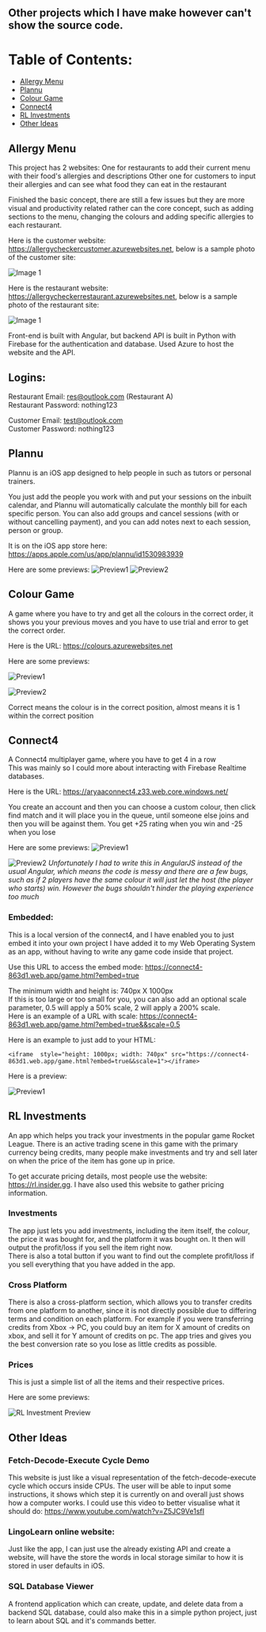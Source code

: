 ## Other projects which I have make however can't show the source code.


# Table of Contents:
- [Allergy Menu](#Allergy-Menu)
- [Plannu](#Plannu)
- [Colour Game](#Colour-Game)
- [Connect4](#Connect4)
- [RL Investments](#RL-Investments)
- [Other Ideas](#Other-Ideas)


## Allergy Menu
This project has 2 websites:
One for restaurants to add their current menu with their food's allergies and descriptions
Other one for customers to input their allergies and can see what food they can eat in the restaurant

Finished the basic concept, there are still a few issues but they are more visual and productivity related rather can the core concept, such as adding sections to the menu, changing the colours and adding specific allergies to each restaurant.

Here is the customer website: https://allergycheckercustomer.azurewebsites.net, below is a sample photo of the customer site:

![Image 1](https://github.com/AryaaSk/Other-Projects/blob/main/Previews/Allergy_Checker_Customer_1.png?raw=true)

Here is the restaurant website: https://allergycheckerrestaurant.azurewebsites.net, below is a sample photo of the restaurant site:

![Image 1](https://github.com/AryaaSk/Other-Projects/blob/main/Previews/Allergy_Checker_Restaurant_1.png?raw=true)

Front-end is built with Angular, but backend API is built in Python with Firebase for the authentication and database. Used Azure to host the website and the API.

## Logins:

Restaurant Email: res@outlook.com (Restaurant A)\
Restaurant Password: nothing123

Customer Email: test@outlook.com\
Customer Password: nothing123


## Plannu
Plannu is an iOS app designed to help people in such as tutors or personal trainers. 

You just add the people you work with and put your sessions on the inbuilt calendar, and Plannu will automatically calculate the monthly bill for each specific person. You can also add groups and cancel sessions (with or without cancelling payment), and you can add notes next to each session, person or group.

It is on the iOS app store here: https://apps.apple.com/us/app/plannu/id1530983939

Here are some previews:
![Preview1](https://github.com/AryaaSk/Other-Projects/blob/main/Previews/PlannuPreviews1.png?raw=true)
![Preview2](https://github.com/AryaaSk/Other-Projects/blob/main/Previews/PlannuPreviews2.png?raw=true)


## Colour Game
A game where you have to try and get all the colours in the correct order, it shows you your previous moves and you have to use trial and error to get the correct order.

Here is the URL: https://colours.azurewebsites.net

Here are some previews:

![Preview1](https://github.com/AryaaSk/Other-Projects/blob/main/Previews/colourGame1.png?raw=true)

![Preview2](https://github.com/AryaaSk/Other-Projects/blob/main/Previews/colourGame2.png?raw=true)

Correct means the colour is in the correct position, almost means it is 1 within the correct position


## Connect4
A Connect4 multiplayer game, where you have to get 4 in a row\
This was mainly so I could more about interacting with Firebase Realtime databases.

Here is the URL: https://aryaaconnect4.z33.web.core.windows.net/

You create an account and then you can choose a custom colour, then click find match and it will place you in the queue, until someone else joins and then you will be against them. You get +25 rating when you win and -25 when you lose

Here are some previews:
![Preview1](https://github.com/AryaaSk/Other-Projects/blob/main/Previews/connect41.png?raw=true)

![Preview2](https://github.com/AryaaSk/Other-Projects/blob/main/Previews/connect43.png?raw=true)
*Unfortunately I had to write this in AngularJS instead of the usual Angular, which means the code is messy and there are a few bugs, such as if 2 players have the same colour it will just let the host (the player who starts) win. However the bugs shouldn't hinder the playing experience too much*

### Embedded:
This is a local version of the connect4, and I have enabled you to just embed it into your own project
I have added it to my Web Operating System as an app, without having to write any game code inside that project.

Use this URL to access the embed mode: https://connect4-863d1.web.app/game.html?embed=true

The minimum width and height is: 740px X 1000px\
If this is too large or too small for you, you can also add an optional scale parameter, 0.5 will apply a 50% scale, 2 will apply a 200% scale.\
Here is an example of a URL with scale: https://connect4-863d1.web.app/game.html?embed=true&&scale=0.5

Here is an example to just add to your HTML:
```
<iframe  style="height: 1000px; width: 740px" src="https://connect4-863d1.web.app/game.html?embed=true&&scale=1"></iframe>
```

Here is a preview:

![Preview1](https://github.com/AryaaSk/Other-Projects/blob/main/Previews/conenct4.png?raw=true)


## RL Investments
An app which helps you track your investments in the popular game Rocket League. There is an active trading scene in this game with the primary currency being credits, many people make investments and try and sell later on when the price of the item has gone up in price.

To get accurate pricing details, most people use the website: https://rl.insider.gg. I have also used this website to gather pricing information.

### Investments
The app just lets you add investments, including the item itself, the colour, the price it was bought for, and the platform it was bought on. It then will output the profit/loss if you sell the item right now.\
There is also a total button if you want to find out the complete profit/loss if you sell everything that you have added in the app.

### Cross Platform
There is also a cross-platform section, which allows you to transfer credits from one platform to another, since it is not directly possible due to differing terms and condition on each platform. For example if you were transferring credits from Xbox -> PC, you could buy an item for X amount of credits on xbox, and sell it for Y amount of credits on pc. The app tries and gives you the best conversion rate so you lose as little credits as possible.

### Prices
This is just a simple list of all the items and their respective prices.

Here are some previews: 

![RL Investment Preview](https://github.com/AryaaSk/Other-Projects/blob/main/Previews/RLInvestments.png?raw=true)


## Other Ideas
### Fetch-Decode-Execute Cycle Demo
This website is just like a visual representation of the fetch-decode-execute cycle which occurs inside CPUs. The user will be able to input some instructions, it shows which step it is currently on and overall just shows how a computer works. I could use this video to better visualise what it should do: https://www.youtube.com/watch?v=Z5JC9Ve1sfI

### LingoLearn online website:
Just like the app, I can just use the already existing API and create a website, will have the store the words in local storage similar to how it is stored in user defaults in iOS.

### SQL Database Viewer
A frontend application which can create, update, and delete data from a backend SQL database, could also make this in a simple python project, just to learn about SQL and it's commands better.

